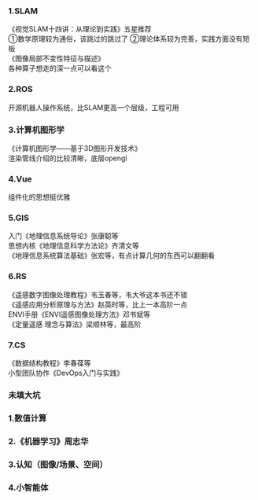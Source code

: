 ### 1.SLAM
《视觉SLAM十四讲：从理论到实践》五星推荐  
①数学原理较为通俗，该跳过的跳过了 ②理论体系较为完善，实践方面没有短板  
《图像局部不变性特征与描述》  
各种算子想走的深一点可以看这个
### 2.ROS
开源机器人操作系统，比SLAM更高一个层级，工程可用
### 3.计算机图形学
《计算机图形学——基于3D图形开发技术》    
渲染管线介绍的比较清晰，底层opengl
### 4.Vue
组件化的思想挺优雅
### 5.GIS
入门《地理信息系统导论》张康聪等  
思想内核《地理信息科学方法论》齐清文等   
《地理信息系统算法基础》张宏等，有点计算几何的东西可以翻翻看
### 6.RS
《遥感数字图像处理教程》韦玉春等，韦大爷这本书还不错  
《遥感应用分析原理与方法》赵英时等，比上一本高阶一点  
ENVI手册《ENVI遥感图像处理方法》邓书斌等  
《定量遥感 理念与算法》梁顺林等，最高阶
### 7.CS
《数据结构教程》李春葆等  
小型团队协作《DevOps入门与实践》

### 未填大坑
### 1.数值计算
### 2.《机器学习》周志华
### 3.认知（图像/场景、空间）
### 4.小智能体
